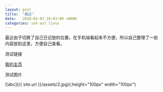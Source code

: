 ```yaml
---
layout: post
title:  "最近"
date:   2020-03-07 20:03:00 +0800
categories: ssh wsl linux
---
```

最近由于切换了自己日记放的位置，在手机端看起来不方便，所以自己整理了一些内容放到这里，方便自己查看。

测试链接

[我的主页](https://zxj-4096.github.io/)

测试图片

![abc]({{ site.url }}/assets/2.jpg){:height="100px" width="100px"}

